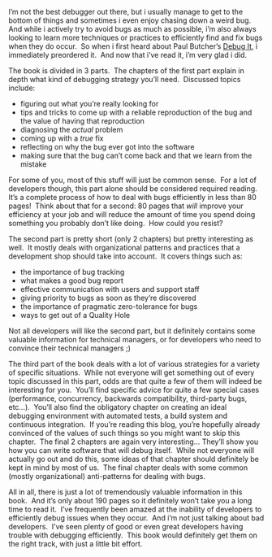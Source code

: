 <p>I’m not the best debugger out there, but i usually manage to get to the bottom of things and sometimes i even enjoy chasing down a weird bug.&#160; And while i actively try to avoid bugs as much as possible, i’m also always looking to learn more techniques or practices to efficiently find and fix bugs when they do occur.&#160; So when i first heard about Paul Butcher’s <a href="http://www.amazon.com/Debug-Repair-Prevent-Pragmatic-Programmers/dp/193435628X/ref=sr_1_1?ie=UTF8&amp;s=books&amp;qid=1264250644&amp;sr=8-1" target="_blank">Debug It</a>, i immediately preordered it.&#160; And now that i’ve read it, i’m very glad i did.</p>  <p>The book is divided in 3 parts.&#160; The chapters of the first part explain in depth what kind of debugging strategy you’ll need.&#160; Discussed topics include:</p>  <ul>   <li>figuring out what you’re really looking for </li>    <li>tips and tricks to come up with a reliable reproduction of the bug and the value of having that reproduction </li>    <li>diagnosing the <em>actual</em> problem </li>    <li>coming up with a <em>true</em> fix </li>    <li>reflecting on why the bug ever got into the software</li>    <li>making sure that the bug can’t come back and that we learn from the mistake</li> </ul>  <p>For some of you, most of this stuff will just be common sense.&#160; For a lot of developers though, this part alone should be considered required reading.&#160; It’s a complete process of how to deal with bugs efficiently in less than 80 pages!&#160; Think about that for a second: 80 pages that <em>will</em> improve your efficiency at your job and will reduce the amount of time you spend doing something you probably don’t like doing.&#160; How could you resist?</p>  <p>The second part is pretty short (only 2 chapters) but pretty interesting as well.&#160; It mostly deals with organizational patterns and practices that a development shop should take into account.&#160; It covers things such as:</p>  <ul>   <li>     <div align="left">the importance of bug tracking</div>   </li>    <li>     <div align="left">what makes a good bug report</div>   </li>    <li>     <div align="left">effective communication with users and support staff</div>   </li>    <li>     <div align="left">giving priority to bugs as soon as they’re discovered</div>   </li>    <li>     <div align="left">the importance of pragmatic zero-tolerance for bugs</div>   </li>    <li>     <div align="left">ways to get out of a Quality Hole</div>   </li> </ul>  <p align="left">Not all developers will like the second part, but it definitely contains some valuable information for technical managers, or for developers who need to convince their technical managers ;)</p>  <p align="left">The third part of the book deals with a lot of various strategies for a variety of specific situations.&#160; While not everyone will get something out of every topic discussed in this part, odds are that quite a few of them will indeed be interesting for you.&#160; You’ll find specific advice for quite a few special cases (performance, concurrency, backwards compatibility, third-party bugs, etc…).&#160; You’ll also find the obligatory chapter on creating an ideal debugging environment with automated tests, a build system and continuous integration.&#160; If you’re reading this blog, you’re hopefully already convinced of the values of such things so you might want to skip this chapter.&#160; The final 2 chapters are again very interesting… They’ll show you how you can write software that will debug itself.&#160; While not everyone will actually go out and do this, some ideas of that chapter should definitely be kept in mind by most of us.&#160; The final chapter deals with some common (mostly organizational) anti-patterns for dealing with bugs.</p>  <p align="left">All in all, there is just a lot of tremendously valuable information in this book.&#160; And it’s only about 190 pages so it definitely won’t take you a long time to read it.&#160; I’ve frequently been amazed at the inability of developers to efficiently debug issues when they occur.&#160; And i’m not just talking about bad developers.&#160; I’ve seen plenty of good or even great developers having trouble with debugging efficiently.&#160; This book would definitely get them on the right track, with just a little bit effort.</p>